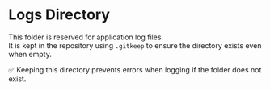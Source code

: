 # Logs Directory

This folder is reserved for application log files.  
It is kept in the repository using `.gitkeep` to ensure the directory exists even when empty.  

✅ Keeping this directory prevents errors when logging if the folder does not exist.
